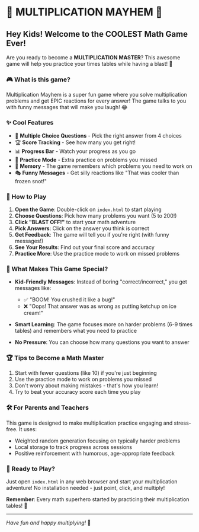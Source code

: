 # 🚀 MULTIPLICATION MAYHEM 🚀

## Hey Kids! Welcome to the COOLEST Math Game Ever!

Are you ready to become a **MULTIPLICATION MASTER**? This awesome game will help you practice your times tables while having a blast! 🎉

### 🎮 What is this game?

Multiplication Mayhem is a super fun game where you solve multiplication problems and get EPIC reactions for every answer! The game talks to you with funny messages that will make you laugh! 😂

### ✨ Cool Features

- 🎯 **Multiple Choice Questions** - Pick the right answer from 4 choices
- 🏆 **Score Tracking** - See how many you get right!
- 📊 **Progress Bar** - Watch your progress as you go
- 🔄 **Practice Mode** - Extra practice on problems you missed
- 💾 **Memory** - The game remembers which problems you need to work on
- 🎭 **Funny Messages** - Get silly reactions like "That was cooler than frozen snot!"

### 🚀 How to Play

1. **Open the Game**: Double-click on `index.html` to start playing
2. **Choose Questions**: Pick how many problems you want (5 to 200!)
3. **Click "BLAST OFF!"** to start your math adventure
4. **Pick Answers**: Click on the answer you think is correct
5. **Get Feedback**: The game will tell you if you're right (with funny messages!)
6. **See Your Results**: Find out your final score and accuracy
7. **Practice More**: Use the practice mode to work on missed problems

### 🎨 What Makes This Game Special?

- **Kid-Friendly Messages**: Instead of boring "correct/incorrect," you get messages like:
  - ✅ "BOOM! You crushed it like a bug!"
  - ❌ "Oops! That answer was as wrong as putting ketchup on ice cream!"

- **Smart Learning**: The game focuses more on harder problems (6-9 times tables) and remembers what you need to practice

- **No Pressure**: You can choose how many questions you want to answer

### 🏆 Tips to Become a Math Master

1. Start with fewer questions (like 10) if you're just beginning
2. Use the practice mode to work on problems you missed
3. Don't worry about making mistakes - that's how you learn!
4. Try to beat your accuracy score each time you play

### 🛠️ For Parents and Teachers

This game is designed to make multiplication practice engaging and stress-free. It uses:
- Weighted random generation focusing on typically harder problems
- Local storage to track progress across sessions
- Positive reinforcement with humorous, age-appropriate feedback

### 🚀 Ready to Play?

Just open `index.html` in any web browser and start your multiplication adventure! No installation needed - just point, click, and multiply!

**Remember**: Every math superhero started by practicing their multiplication tables! 💪

---

*Have fun and happy multiplying!* 🌟